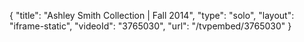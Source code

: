 {
    "title": "Ashley Smith Collection | Fall 2014",
    "type": "solo",
    "layout": "iframe-static",
    "videoId": "3765030",
    "url": "\/tvpembed\/3765030"
}
